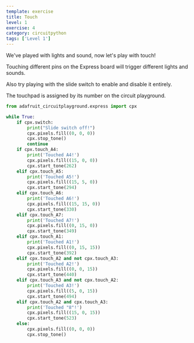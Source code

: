 ```yaml
---
template: exercise
title: Touch
level: 1
exercise: 4
category: circuitpython
tags: ['Level 1']
---
```


We've played with lights and sound, now let's play with touch!

Touching different pins on the Express board will trigger different lights and sounds.

Also try playing with the slide switch to enable and disable it entirely.

The touchpad is assigned by its number on the circuit playground.

```python
from adafruit_circuitplayground.express import cpx

while True:
    if cpx.switch:
        print("Slide switch off!")
        cpx.pixels.fill((0, 0, 0))
        cpx.stop_tone()
        continue
    if cpx.touch_A4:
        print('Touched A4!')
        cpx.pixels.fill((15, 0, 0))
        cpx.start_tone(262)
    elif cpx.touch_A5:
        print('Touched A5!')
        cpx.pixels.fill((15, 5, 0))
        cpx.start_tone(294)
    elif cpx.touch_A6:
        print('Touched A6!')
        cpx.pixels.fill((15, 15, 0))
        cpx.start_tone(330)
    elif cpx.touch_A7:
        print('Touched A7!')
        cpx.pixels.fill((0, 15, 0))
        cpx.start_tone(349)
    elif cpx.touch_A1:
        print('Touched A1!')
        cpx.pixels.fill((0, 15, 15))
        cpx.start_tone(392)
    elif cpx.touch_A2 and not cpx.touch_A3:
        print('Touched A2!')
        cpx.pixels.fill((0, 0, 15))
        cpx.start_tone(440)
    elif cpx.touch_A3 and not cpx.touch_A2:
        print('Touched A3!')
        cpx.pixels.fill((5, 0, 15))
        cpx.start_tone(494)
    elif cpx.touch_A2 and cpx.touch_A3:
        print('Touched "8"!')
        cpx.pixels.fill((15, 0, 15))
        cpx.start_tone(523)
    else:
        cpx.pixels.fill((0, 0, 0))
        cpx.stop_tone()
```
